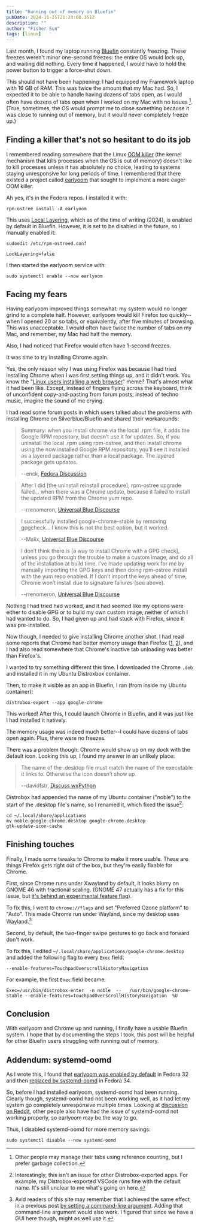 ```yaml
---
title: "Running out of memory on Bluefin"
pubDate: 2024-11-25T21:23:00.351Z
description: ""
author: "Fisher Sun"
tags: [linux]
---
```


Last month, I found my laptop running [Bluefin](https://projectbluefin.io/) constantly freezing.
These freezes weren't minor one-second freezes: the entire OS would lock up, and waiting did nothing.
Every time it happened, I would have to hold the power button to trigger a force-shut down.

This should not have been happening: I had equipped my Framework laptop with 16 GB of RAM.
This was twice the amount that my Mac had.
So, I expected it to be able to handle having dozens of tabs open,
as I would often have dozens of tabs open when I worked on my Mac with no issues [^1].
(True, sometimes, the OS would prompt me to close something because it was close to running out of memory, but it would never completely freeze up.)

## Finding a killer that's not so hesitant to do its job
I remembered reading somewhere that the Linux <a href="https://wizardzines.com/comics/oom-killer/">OOM killer</a>
(the kernel mechanism that kills processes when the OS is out of memory)
doesn't like to kill processes unless it has absolutely no choice, leading to systems staying unresponsive for long periods of time.
I remembered that there existed a project called [earlyoom](https://github.com/rfjakob/earlyoom) that sought to implement a more eager OOM killer.

Ah yes, it's in the Fedora repos. I installed it with:
```
rpm-ostree install -A earlyoom
```
This uses [Local Layering](https://docs.projectbluefin.io/administration#enabling-local-layering), which as of the time of writing (2024), is enabled by default in Bluefin.
However, it is set to be disabled in the future, so I manually enabled it:
```
sudoedit /etc/rpm-ostreed.conf
```
```
LockLayering=false
```
I then started the earlyoom service with:
```
sudo systemctl enable --now earlyoom
```

## Facing my fears

Having earlyoom improved things somewhat: my system would no longer grind to a complete halt.
However, earlyoom would kill Firefox too quickly--when I opened 20 or so tabs, or equivalently, after five minutes of browsing.
This was unacceptable. I would often have twice the number of tabs on my Mac, and remember, my Mac had half the memory.

Also, I had noticed that Firefox would often have 1-second freezes.

It was time to try installing Chrome again.

Yes, the only reason why I was using Firefox was because I had tried installing Chrome when I was first setting things up, and it didn't work.
You know the "[Linux users installing a web browser](https://www.youtube.com/watch?v=f5k3PGn6DbQ)" meme?
That's almost what it had been like. Except, instead of fingers flying across the keyboard, think of unconfident copy-and-pasting from forum posts; instead of techno music, imagine the sound of me crying.

I had read some forum posts in which users talked about the problems with installing Chrome on Silverblue/Bluefin and shared their workarounds:

> Summary: when you install chrome via the local .rpm file, it adds the Google RPM repository, but doesn’t use it for updates. So, if you uninstall the local .rpm using rpm-ostree, and then install chrome using the now installed Google RPM repository, you’ll see it installed as a layered package rather than a local package. The layered package gets updates.
> 
> --enck, [Fedora Discussion](https://discussion.fedoraproject.org/t/installing-google-chrome-on-fedora-silverblue/1436/7)

> After I did [the uninstall reinstall procedure], rpm-ostree upgrade failed... when there was a Chrome update, because it failed to install the updated RPM from the Chrome yum repo.
>
> --rrenomeron, [Universal Blue Discourse](https://universal-blue.discourse.group/t/installing-chrome-natively/529/6)

> I successfully installed google-chrome-stable by removing gpgcheck...
> I know this is not the best option, but it worked.
>
> --Malix, [Universal Blue Discourse](https://universal-blue.discourse.group/t/installing-chrome-natively/529/8)

> I don’t think there is [a way to install Chrome with a GPG check], unless you go through the trouble to make a custom image, and do all of the installation at build time. I’ve made updating work for me by manually importing the GPG keys and then doing rpm-ostree install with the yum repo enabled. If I don’t import the keys ahead of time, Chrome won’t install due to signature failures (see above).
>
> --rrenomeron, [Universal Blue Discourse](https://universal-blue.discourse.group/t/installing-chrome-natively/529/9)

Nothing I had tried had worked, and it had seemed like my options were either to disable GPG or to build my own custom image, neither of which I had wanted to do.
So, I had given up and had stuck with Firefox, since it was pre-installed.

Now though, I needed to give installing Chrome another shot. I had read some reports that Chrome had better memory usage than Firefox ([1](https://www.reddit.com/r/browsers/comments/11d0v2x/actual_ram_benchmarks_chrome_vs_brave_vs_firefox/), [2](https://www.reddit.com/r/firefox/comments/1agt6bg/why_is_firefox_consumes_much_more_memory_than/)),
and I had also read somewhere that Chrome's inactive tab unloading was better than Firefox's.

I wanted to try something different this time.
I downloaded the Chrome `.deb` and installed it in my Ubuntu Distroxbox container.

Then, to make it visible as an app in Bluefin, I ran (from inside my Ubuntu container):
```
distrobox-export --app google-chrome
```

This worked! After this, I could launch Chrome in Bluefin, and it was just like I had installed it natively.

The memory usage was indeed much better--I could have dozens of tabs open again. Plus, there were no freezes.

There was a problem though: Chrome would show up on my dock with the default icon.
Looking this up, I found my answer in an unlikely place:

> The name of the .desktop file must match the name of the executable it links to. Otherwise the icon doesn’t show up.
>
> --davidfstr, [Discuss wxPython](https://discuss.wxpython.org/t/how-to-set-an-apps-icon-in-the-dock-on-linux-solved/36647/7)

Distrobox had appended the name of my Ubuntu container ("noble") to the start of the .desktop file's name, so I renamed it, which fixed the issue[^2]:
```
cd ~/.local/share/applications
mv noble-google-chrome.desktop google-chrome.desktop
gtk-update-icon-cache
```

## Finishing touches

Finally, I made some tweaks to Chrome to make it more usable.
These are things Firefox gets right out of the box, but they're easily fixable for Chrome.

First, since Chrome runs under Xwayland by default, it looks blurry on GNOME 46 with fractional scaling.
(GNOME 47 actually has a fix for this issue, but [it's behind an experimental feature flag](https://release.gnome.org/47/#:~:text=GNOME%2047%20includes,xwayland%2Dnative%2Dscaling%22%5D%27)).

To fix this, I went to `chrome://flags` and set "Preferred Ozone platform" to "Auto". This made Chrome run under Wayland, since my desktop uses Wayland.[^3]

Second, by default, the two-finger swipe gestures to go back and forward don't work.

To fix this, I edited `~/.local/share/applications/google-chrome.desktop` and added the following flag to every `Exec` field:
```
--enable-features=TouchpadOverscrollHistoryNavigation
```
For example, the first `Exec` field became:
```
Exec=/usr/bin/distrobox-enter  -n noble  --   /usr/bin/google-chrome-stable --enable-features=TouchpadOverscrollHistoryNavigation  %U
```

## Conclusion

With earlyoom and Chrome up and running, I finally have a usable Bluefin system.
I hope that by documenting the steps I took, this post will be helpful for other Bluefin users struggling with running out of memory.

## Addendum: systemd-oomd
As I wrote this, I found that [earlyoom was enabled by default](https://fedoraproject.org/wiki/Changes/EnableEarlyoom) in Fedora 32 and then
[replaced by systemd-oomd](https://fedoraproject.org/wiki/Changes/EnableSystemdOomd) in Fedora 34.

So, before I had installed earlyoom, systemd-oomd had been running.
Clearly though, systemd-oomd had not been working well, as it had let my system go completely unresponsive multiple times.
Looking at [discussion on Reddit](https://www.reddit.com/r/Fedora/comments/zsn729/earlyoom_does_not_seem_to_work/),
other people also have had the issue of systemd-oomd not working properly, so earlyoom may be the way to go.

Thus, I disabled systemd-oomd for more memory savings:

```
sudo systemctl disable --now systemd-oomd
```


[^1]: Other people may manage their tabs using reference counting, but I prefer garbage collection.
[^2]: Interestingly, this isn't an issue for other Distrobox-exported apps. For example, my Distrobox-exported VSCode runs fine with the default name. It's still unclear to me what's going on here.
[^3]: Avid readers of this site may remember that I achieved the same effect in a previous post [by setting a command-line argument](/blog/setting-up-vscode-for-gnome-and-wayland#fixing-blurry-text). Adding that command-line argument would also work. I figured that since we have a GUI here though, might as well use it.
